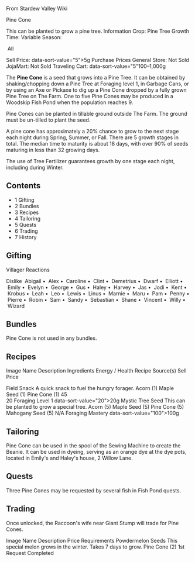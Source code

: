From Stardew Valley Wiki

Pine Cone

This can be planted to grow a pine tree. Information Crop: Pine Tree Growth Time: Variable Season:

 All

Sell Price: data-sort-value="5"&gt;5g Purchase Prices General Store: Not Sold JojaMart: Not Sold Traveling Cart: data-sort-value="5"100–1,000g

The **Pine Cone** is a seed that grows into a Pine Tree. It can be obtained by shaking/chopping down a Pine Tree at Foraging level 1, in Garbage Cans, or by using an Axe or Pickaxe to dig up a Pine Cone dropped by a fully grown Pine Tree on The Farm. One to five Pine Cones may be produced in a Woodskip Fish Pond when the population reaches 9.

Pine Cones can be planted in tillable ground outside The Farm. The ground must be un-tilled to plant the seed.

A pine cone has approximately a 20% chance to grow to the next stage each night during Spring, Summer, or Fall. There are 5 growth stages in total. The median time to maturity is about 18 days, with over 90% of seeds maturing in less than 32 growing days.

The use of Tree Fertilizer guarantees growth by one stage each night, including during Winter.

## Contents

- 1 Gifting
- 2 Bundles
- 3 Recipes
- 4 Tailoring
- 5 Quests
- 6 Trading
- 7 History

## Gifting

Villager Reactions

Dislike  Abigail •  Alex •  Caroline •  Clint •  Demetrius •  Dwarf •  Elliott •  Emily •  Evelyn •  George •  Gus •  Haley •  Harvey •  Jas •  Jodi •  Kent •  Krobus •  Leah •  Leo •  Lewis •  Linus •  Marnie •  Maru •  Pam •  Penny •  Pierre •  Robin •  Sam •  Sandy •  Sebastian •  Shane •  Vincent •  Willy •  Wizard

## Bundles

Pine Cone is not used in any bundles.

## Recipes

Image Name Description Ingredients Energy / Health Recipe Source(s) Sell Price

Field Snack A quick snack to fuel the hungry forager. Acorn (1) Maple Seed (1) Pine Cone (1) 45  
20 Foraging Level 1 data-sort-value="20"&gt;20g Mystic Tree Seed This can be planted to grow a special tree. Acorn (5) Maple Seed (5) Pine Cone (5) Mahogany Seed (5) N/A Foraging Mastery data-sort-value="100"&gt;100g

## Tailoring

Pine Cone can be used in the spool of the Sewing Machine to create the Beanie. It can be used in dyeing, serving as an orange dye at the dye pots, located in Emily's and Haley's house, 2 Willow Lane.

## Quests

Three Pine Cones may be requested by several fish in Fish Pond quests.

## Trading

Once unlocked, the Raccoon's wife near Giant Stump will trade for Pine Cones.

Image Name Description Price Requirements Powdermelon Seeds This special melon grows in the winter. Takes 7 days to grow. Pine Cone (2) 1st Request Completed